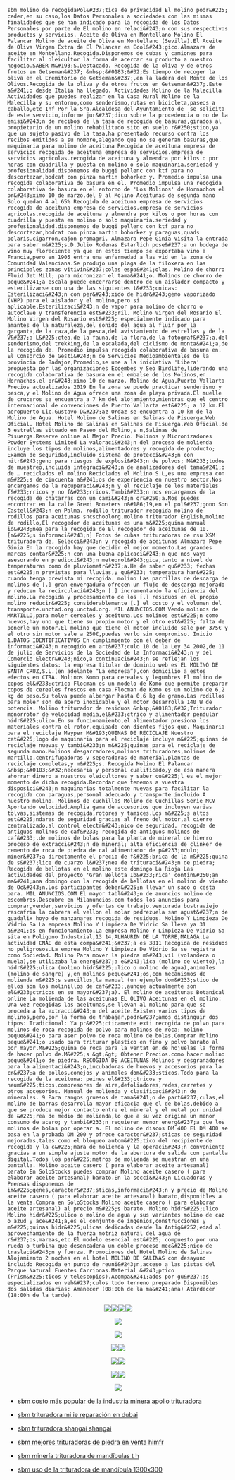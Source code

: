 
```
sbm molino de recogidaPol&#237;tica de privacidad El molino podr&#225; ceder,en su caso,los Datos Personales a sociedades con las mismas finalidades que se han indicado para la recogida de los Datos Personales por parte de El molino en relaci&#243;n con sus respectivos productos y servicios. Aceite de Oliva en Montellano Molino El Palancar Molino de aceite de Oliva en Montellano (Sevilla).El Aceite de Oliva Virgen Extra de El Palancar es Ecol&#243;gico.Almazara de aceite en Montellano.Recogida.Disponemos de cubas y camiones para facilitar al oleicultor la forma de acercar su producto a nuestro negocio.SABER M&#193;S.Destacado. Recogida de la oliva y de otros frutos en Getseman&#237; &nbsp;&#0183;&#32;Es tiempo de recoger la oliva en el Eremitorio de Getseman&#237;,en la ladera del Monte de los Olivos.Recogida de la oliva y de otros frutos en Getseman&#237;.Este a&#241;o desde Italia ha llegado. Actividades Molino de la Malecilla Actividades que puedes realizar en la Casa Rural Molino de la Malecilla y su entorno,como senderismo,rutas en bicicleta,paseos a caballo,etc Inf Por la Sra.Alcaldesa del Ayuntamiento de  se solicita de este servicio,informe jur&#237;dico sobre la procedencia o no de la emisi&#243;n de recibos de la tasa de recogida de basuras,girados al propietario de un molino rehabilitado sito en suelo r&#250;stico,ya que un sujeto pasivo de la tasa,ha presentado recurso contra los recibos emitidos a su nombre,alegando que no se generan basuras,que. maquinaria para molino de aceituna Recogida de aceituna empresa de servicios recogida de aceituna empresa de servicios.empresa de servicios agricolas.recogida de aceituna y almendra por kilos o por horas con cuadrilla y puesta en molino o solo maquinaria.seriedad y profesionalidad.disponemos de buggi pellenc con ktf para no descortezar,bodcat con pinza martin bohorkez y. Promedio impulsa una recogida colaborativa de basura en el. Promedio impulsa una recogida colaborativa de basura en el entorno de 'Los Molinos' de Hornachos el pr&#243;ximo 10 de marzo.del 9 al Molino Aceitunas de segunda mano Solo quedan 4 al 65% Recogida de aceituna empresa de servicios recogida de aceituna empresa de servicios.empresa de servicios agricolas.recogida de aceituna y almendra por kilos o por horas con cuadrilla y puesta en molino o solo maquinaria.seriedad y profesionalidad.disponemos de buggi pellenc con ktf para no descortezar,bodcat con pinza martin bohorkez y paraguas,quads polaris,cigarron,cajon promagri. Almazara Pepe Ginia Visita la entrada para saber m&#225;s.D.Julio Rodenas Estarlich pose&#237;a un bodega de vino muy floreciente ya que en estos tiempo se exportaba vino a Francia,pero en 1905 entra una enfermedad a las vid en la zona de Comunidad Valenciana.Se produjo una plaga de la filoxera en las principales zonas vitivin&#237;colas espa&#241;olas. Molino de chorro Fluid Jet Mill; para micronizar el tama&#241;o. Molinos de chorro de peque&#241;a escala puede encerrarse dentro de un aislador compacto y esterilizarse con una de las siguientes t&#233;cnicas: Esterilizaci&#243;n con per&#243;xido de hidr&#243;geno vaporizado (VHP) para el aislador y el molino,pero si aplicable.Esterilizaci&#243;n de vapor para molino de chorro o autoclave y transferencia est&#233;ril. Molino Virgen del Rosario El Molino Virgen del Rosario est&#225; especialmente indicado para amantes de la naturaleza,del sonido del agua al fluir por la garganta,de la caza,de la pesca,del avistamiento de estrellas y de la V&#237;a L&#225;ctea,de la fauna,de la flora,de la fotograf&#237;a,del senderismo,del trekking,de la escalada,del ciclismo de monta&#241;a,de la recogida de. Promedio impulsa recogida colaborativa de basura en. El Consorcio de Gesti&#243;n de Servicios Medioambientales de la provincia de Badajoz,Promedio,se une a la iniciativa 'Libera' propuesta por las organizaciones Ecoembes y Seo Birdlife,liderando una recogida colaborativa de basura en el embalse de los Molinos,en Hornachos,el pr&#243;ximo 10 de marzo. Molino de Agua,Puerto Vallarta Precios actualizados 2019 En la zona se puede practicar senderismo y pesca,y el Molino de Agua ofrece una zona de playa privada.El muelle de cruceros se encuentra a 7 km del alojamiento,mientras que el centro internacional de convenciones de Puerto Vallarta est&#225; a 12 km.El aeropuerto Lic.Gustavo D&#237;az Ordaz se encuentra a 10 km de la Molino de Agua. Hotel Molino de Salinas en Salinas de Pisuerga.Web Oficial. Hotel Molino de Salinas en Salinas de Pisuerga.Web Oficial.de 3 estrellas situado en Paseo del Molino,s n,Salinas de Pisuerga.Reserve online al Mejor Precio. Molinos y Micronizadores Powder Systems Limited La valoraci&#243;n del proceso de molienda incluye los tipos de molinos,alimentadores y recogida de producto; Examen de seguridad,incluido sistema de protecci&#243;n con nitr&#243;geno para riesgos de explosi&#243;n de polvos; M&#233;todos de muestreo,incluida integraci&#243;n de analizadores del tama&#241;o de … reciclados el molino Reciclados el Molino S.L,es una empresa con m&#225;s de cincuenta a&#241;os de experiencia en nuestro sector.Nos encargamos de la recuperaci&#243;n y el reciclaje de los materiales f&#233;rricos y no f&#233;rricos.Tambi&#233;n nos encargamos de la recogida de chatarras con un cami&#243;n gr&#250;a.Nos puedes encontrar en la calle Gremi Boneters n&#186;19,en el pol&#237;gono Son Castell&#243;n en Palma. rodillo triturador recogida molino de rodillos para aceitunas sncschoolorg.molino triturador English,molino de rodillo,El recogedor de aceitunas es una m&#225;quina manual id&#243;nea para la recogida de El recogedor de aceitunas de 10.[m&#225;s informaci&#243;n] Fotos de cubas trituradoras de rsu XSM trituradora de, Selecci&#243;n y recogida de aceitunas Almazara Pepe Ginia En la recogida hay que decidir el mejor momento.Las grandes marcas contar&#225;n con una buena aplicaci&#243;n que nos vaya asesorando en predicci&#243;n meteorol&#243;gica,tanto a nivel de temperaturas como de pluviometr&#237;a.He de saber qu&#233; fechas est&#225;n previstas para lluvias,y qu&#233; temperatura har&#225; cuando tenga prevista mi recogida. molino Las parrillas de descarga de molinos de [.] gran envergadura ofrecen un flujo de descarga mejorado y reducen la recirculaci&#243;n [.] incrementando la eficiencia del molino.La recogida y procesamiento de los [.] residuos en el propio molino reducir&#225; considerablemente [.] el costo y el volumen del transporte.unctad.org.unctad.org. MIL ANUNCIOS.COM Vendo molinos de MARTILLO,para moler cereales y aceituna.Los molinos est&#225;n como nuevos,hay uno que tiene su propio motor y el otro est&#225; falta de ponerle un motor.El molino que tiene el motor incluido sale por 375€ y el otro sin motor sale a 250€,puedes verlo sin compromiso. Inicio 1.DATOS IDENTIFICATIVOS En cumplimiento con el deber de informaci&#243;n recogido en art&#237;culo 10 de la Ley 34 2002,de 11 de julio,de Servicios de la Sociedad de la Informaci&#243;n y del Comercio Electr&#243;nico,a continuaci&#243;n se reflejan los siguientes datos: la empresa titular de dominio web es EL MOLINO DE SANTA CRUZ,S.L.(en adelante “La empresa”),con domicilio a estos efectos en CTRA. Molinos Komo para cereales y legumbres El molino de copos el&#233;ctrico Flocman es un modelo de Komo que permite preparar copos de cereales frescos en casa.Flocman de Komo es un molino de 6,2 kg de peso.Su tolva puede albergar hasta 0,6 kg de grano.Las rodillos para moler son de acero inoxidable y el motor desarrolla 140 W de potencia. Molino triturador de residuos &nbsp;&#0183;&#32;Triturador monorrotor de velocidad media,el&#233;ctrico y alimentador pendular hidr&#225;ulico.En su funcionamiento,el alimentador presiona los materiales contra el rotor,equipado con dientes fijos que. Maquinaria para el reciclaje Mayper M&#193;QUINAS DE RECICLAJE Nuestro cat&#225;logo de maquinaria para el reciclaje incluye m&#225;quinas de reciclaje nuevas y tambi&#233;n m&#225;quinas para el reciclaje de segunda mano.Molinos desgarradores,molinos trituradores,molinos de martillo,centrifugadoras y seperadoras de material,plantas de reciclaje completas,y m&#225;s. Recogida Molino El Palancar &nbsp;&#0183;&#32;necesaria y personal cualificado,y de esa manera ahorrar dinero a nuestros oleicultores y saber cu&#225;l es el mejor momento de dicha recogida.Recordar que tenemos a vuestra disposici&#243;n maquinarias totalmente nuevas para facilitar la recogida con paraguas,personal adecuado y transporte incluido.A nuestro molino. Molinos de cuchillas Molino de Cuchillas Serie MCV Aportando velocidad.Amplia gama de accesorios que incluyen varias tolvas,sistemas de recogida,rotores y tamices.Los m&#225;s altos est&#225;ndares de seguridad gracias al freno del motor,al cierre centralizado,al control electr&#243;nico de seguridad. recogida de antiguos molinos de caf&#233; recogida de antiguos molinos de caf&#233;.de molinos de bolas para la planta de mineral de hierro proceso de extracci&#243;n de mineral; alta eficiencia de clinker de cemento de roca de piedra de cal alimentador de p&#233;ndulo; miner&#237;a directamente el precio de f&#225;brica de la m&#225;quina de s&#237;lice de cuarzo l&#237;nea de trituraci&#243;n de piedra; Recogida de bellotas en el molino este domingo La Rioja Las actividades del proyecto 'Gran Bellota Ib&#233;rica' contin&#250;an ma&#241;ana domingo con la recogida de bellotas en el molino de viento de Oc&#243;n.Los participantes deber&#225;n llevar un saco o cesta para. MIL ANUNCIOS.COM El mayor tabl&#243;n de anuncios molino de escombros.Descubre en Milanuncios.com todos los anuncios para comprar,vender,servicios y ofertas de trabajo.venturada bustraviejo rascafria la cabrera el vellon el molar pedrezuela san agust&#237;n de guadalix hoyo de manzanares recogida de residuos. Molino Y Limpieza De Vidrio Sa La empresa Molino Y Limpieza De Vidrio Sa lleva ya 31 a&#241;os en funcionamiento.La empresa Molino Y Limpieza De Vidrio Sa sita en Poligono Industrial,13 14,ALHAURIN DE LA TORRE,MALAGA.La actividad CNAE de esta compa&#241;&#237;a es 3811 Recogida de residuos no peligrosos.La emprea Molino Y Limpieza De Vidrio Sa se registra como Sociedad. Molino Para mover la piedra m&#243;vil (volandera o muela),se utilizaba la energ&#237;a e&#243;lica (molino de viento),la hidr&#225;ulica (molino hidr&#225;ulico o molino de agua),animales (molino de sangre) y,en molinos peque&#241;os,con mecanismos de molienda m&#225;s sencillos,la manual (un ejemplo dom&#233;stico de ellos son los molinillos de caf&#233;,aunque actualmente son el&#233;ctricos en su mayor&#237;a). El molino de aceitunas Botanical online La molienda de las aceitunas EL OLIVO Aceitunas en el molino: Una vez recogidas las aceitunas,se llevan al molino para que se proceda a la extracci&#243;n del aceite.Existen varios tipos de molinos,pero,por la forma de trabajar,podr&#237;amos distinguir dos tipos: Tradicional: Ya pr&#225;cticamente exti recogida de polvo para molinos de roca recogida de polvo para molinos de roca; molino peque&#241;o para aser polvo de roca molino de bolas.Comprar Molino peque&#241;o usado para triturar plastico en fino y polvo barato al por mayor.M&#225;quina de roca para la ventat en.de hojuelas la forma de hacer polvo de.M&#225;s &gt;&gt; Obtener Precios.como hacer molino peque&#241;o de piedra. RECOGIDA DE ACEITUNAS Molinos y desgranadores para la alimentaci&#243;n,incubadoras de huevos y accesorios para la cr&#237;a de pollos,conejos y animales dom&#233;sticos.Todo para la recogida de la aceituna: peines el&#233;ctricos y neum&#225;ticos,compresores de aire,defoliadores,redes,carretes y otros accesorios. Manual de molienda y clasificaci&#243;n de minerales. 9 Para rangos gruesos de tama&#241;o de part&#237;culas,el molino de barras desarrolla mayor eficacia que el de bolas,debido a que se produce mejor contacto entre el mineral y el metal por unidad de &#225;rea de medio de molienda,lo que a su vez origina un menor consumo de acero; y tambi&#233;n requieren menor energ&#237;a que los molinos de bolas por operar a. El molino de discos DM 400 El DM 400 se basa en la probada DM 200 y ofrece caracter&#237;sticas de seguridad mejoradas,tales como el bloqueo autom&#225;tico del recipiente de recogida y la c&#225;mara de molienda y la operaci&#243;n conveniente gracias a un simple ajuste motor de la abertura de salida con pantalla digital.Todos los par&#225;metros de molienda se muestran en una pantalla. Molino aceite casero ( para elaborar aceite artesanal) barato En SoloStocks puedes comprar Molino aceite casero ( para elaborar aceite artesanal) barato.En la secci&#243;n Licuadoras y Prensas disponemos de im&#225;genes,caracter&#237;sticas,informaci&#243;n y precio de Molino aceite casero ( para elaborar aceite artesanal) barato,disponibles a la venta.Compra en SoloStocks Molino aceite casero ( para elaborar aceite artesanal) al precio m&#225;s barato. Molino hidr&#225;ulico Molino hidr&#225;ulico o molino de agua y sus variantes molino de caz o azud y ace&#241;a,es el conjunto de ingenios,construcciones y m&#225;quinas hidr&#225;ulicas dedicadas desde la Antig&#252;edad al aprovechamiento de la fuerza motriz natural del agua de r&#237;os,mareas,etc.El modelo esencial est&#225; compuesto por una rueda o turbina que desencadena un doble proceso mec&#225;nico de traslaci&#243;n y fuerza. Promociones del Hotel Molino de Salinas Alojamiento 2 noches en el hotel MOLINO DE SALINAS con desayuno incluido Recogida en punto de reuni&#243;n,acceso a las pistas del Parque Natural Fuentes Carrionas.Material &#243;ptico (Prism&#225;ticos y telescopios).Acompa&#241;ados por gu&#237;as especializados en veh&#237;culos todo terreno preparado Disponibles dos salidas diarias: Amanecer (08:00h de la ma&#241;ana) Atardecer (18:00h de la tarde). 
```

<div align="center">

<a href="https://es-mill.shibang-china.com/github&k=sbm+molino+de+recogida"><img src="https://static.shibang-china.com/es/mill/index.jpg"></a><a href="https://es-mill.shibang-china.com/materials.htmlgithub&k=sbm+molino+de+recogida"><img src="https://static.shibang-china.com/es/mill/materials.jpg"></a><a href="https://es-mill.shibang-china.com/about.htmlgithub&k=sbm+molino+de+recogida"><img src="https://static.shibang-china.com/es/mill/about.jpg"></a><a href="https://es-mill.shibang-china.com/contact.htmlgithub&k=sbm+molino+de+recogida"><img src="https://static.shibang-china.com/es/mill/contact.jpg"></a>

<a href="https://es-mill.shibang-china.com/github&k=sbm+molino+de+recogida"><img src="https://static.shibang-china.com/es/mill/banner.jpg"></a>

<a href="https://swt.shibang-china.com/github&k=sbm+molino+de+recogida"><img src="https://static.shibang-china.com/es/mill/chat.jpg"></a>

<a href="https://es-mill.shibang-china.com/products/vertical-roller-mill.htmlgithub&k=sbm+molino+de+recogida"><img src="https://static.shibang-china.com/es/mill/vertical.jpg"></a><a href="https://es-mill.shibang-china.com/products/raymond-mill.htmlgithub&k=sbm+molino+de+recogida"><img src="https://static.shibang-china.com/es/mill/raymond.jpg"></a>

<a href="https://es-mill.shibang-china.com/products/ultrafine-grinding-mill.htmlgithub&k=sbm+molino+de+recogida"><img src="https://static.shibang-china.com/es/mill/ultrafine.jpg"></a><a href="https://es-mill.shibang-china.com/products/trapezium-grinding-mill.htmlgithub&k=sbm+molino+de+recogida"><img src="https://static.shibang-china.com/es/mill/trapezium.jpg"></a>

<a href="https://es-mill.shibang-china.com/products/ball-mill.htmlgithub&k=sbm+molino+de+recogida"><img src="https://static.shibang-china.com/es/mill/ball.jpg"></a><a href="https://es-mill.shibang-china.com/products/hammer-mill.htmlgithub&k=sbm+molino+de+recogida"><img src="https://static.shibang-china.com/es/mill/hammer.jpg"></a>

<a href="https://swt.shibang-china.com/github&k=sbm+molino+de+recogida"><img src="https://static.shibang-china.com/es/mill/case.jpg"></a>

</div>


* [sbm costo más popular de la industria minera apollo trituradora](sbm%20costo%20m%C3%A1s%20popular%20de%20la%20industria%20minera%20apollo%20trituradora.md)

* [sbm trituradora mi ie ​​reparación en dubai](sbm%20trituradora%20mi%20ie%20%E2%80%8B%E2%80%8Breparaci%C3%B3n%20en%20dubai.md)

* [sbm trituradora shangai shangai](sbm%20trituradora%20shangai%20shangai.md)

* [sbm mejores trituradoras de piedra en venta himfr](sbm%20mejores%20trituradoras%20de%20piedra%20en%20venta%20himfr.md)

* [sbm minería trituradora de mandíbulas t h](sbm%20miner%C3%ADa%20trituradora%20de%20mand%C3%ADbulas%20t%20h.md)

* [sbm uso de la trituradora de mandíbula 1300x300](sbm%20uso%20de%20la%20trituradora%20de%20mand%C3%ADbula%201300x300.md)